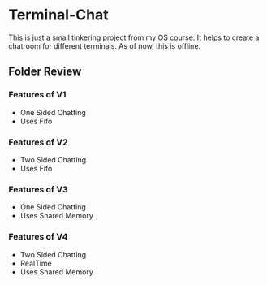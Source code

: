 # Terminal-Chat
This is just a small tinkering project from my OS course. It helps to create a chatroom for different terminals. As of now, this is offline.

## Folder Review

### Features of V1

- One Sided Chatting
- Uses Fifo

### Features of V2

- Two Sided Chatting
- Uses Fifo

### Features of V3

- One Sided Chatting
- Uses Shared Memory

### Features of V4

- Two Sided Chatting
- RealTime
- Uses Shared Memory

